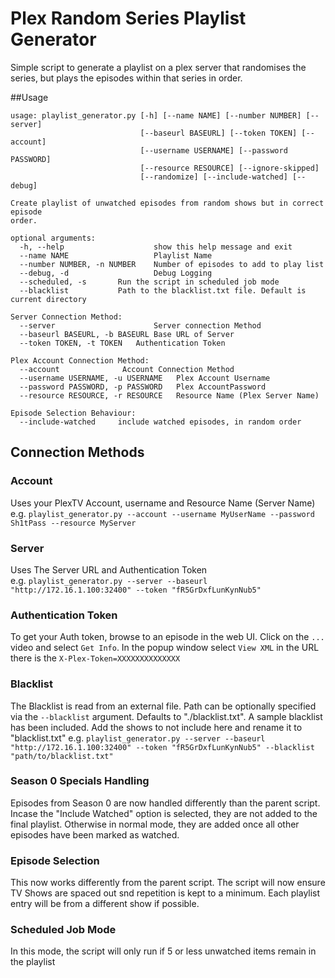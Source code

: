 # Plex Random Series Playlist Generator

Simple script to generate a playlist on a plex server that randomises the series, but plays the episodes within that 
series in order.

##Usage
```
usage: playlist_generator.py [-h] [--name NAME] [--number NUMBER] [--server]
                             [--baseurl BASEURL] [--token TOKEN] [--account]
                             [--username USERNAME] [--password PASSWORD]
                             [--resource RESOURCE] [--ignore-skipped]
                             [--randomize] [--include-watched] [--debug]

Create playlist of unwatched episodes from random shows but in correct episode
order.

optional arguments:
  -h, --help                    show this help message and exit
  --name NAME                   Playlist Name
  --number NUMBER, -n NUMBER    Number of episodes to add to play list
  --debug, -d                   Debug Logging
  --scheduled, -s		Run the script in scheduled job mode
  --blacklist			Path to the blacklist.txt file. Default is current directory

Server Connection Method:
  --server                      Server connection Method
  --baseurl BASEURL, -b BASEURL Base URL of Server
  --token TOKEN, -t TOKEN   Authentication Token

Plex Account Connection Method:
  --account              Account Connection Method
  --username USERNAME, -u USERNAME   Plex Account Username
  --password PASSWORD, -p PASSWORD   Plex AccountPassword
  --resource RESOURCE, -r RESOURCE   Resource Name (Plex Server Name)

Episode Selection Behaviour:
  --include-watched     include watched episodes, in random order
```
## Connection Methods
### Account
Uses your PlexTV Account, username and Resource Name (Server Name)  
e.g. `playlist_generator.py --account --username MyUserName --password Sh1tPass --resource MyServer`

### Server
Uses The Server URL and Authentication Token  
e.g. `playlist_generator.py --server --baseurl "http://172.16.1.100:32400" --token "fR5GrDxfLunKynNub5"`

### Authentication Token
To get your Auth token, browse to an episode in the web UI. Click on the `...` video and select `Get Info`.  In the 
popup window select `View XML` in the URL there is the `X-Plex-Token=XXXXXXXXXXXXXX`

### Blacklist
The Blacklist is read from an external file. Path can be optionally specified via the `--blacklist` argument. Defaults to "./blacklist.txt". A sample blacklist has been included. Add the shows to not include here and rename it to "blacklist.txt"
e.g. `playlist_generator.py --server --baseurl "http://172.16.1.100:32400" --token "fR5GrDxfLunKynNub5" --blacklist "path/to/blacklist.txt"`

### Season 0 Specials Handling
Episodes from Season 0 are now handled differently than the parent script. Incase the "Include Watched" option is selected, they are not added to the final playlist. Otherwise in normal mode, they are added once all other episodes have been marked as watched.

### Episode Selection
This now works differently from the parent script. The script will now ensure TV Shows are spaced out snd repetition is kept to a minimum. Each playlist entry will be from a different show if possible.

### Scheduled Job Mode
In this mode, the script will only run if 5 or less unwatched items remain in the playlist
